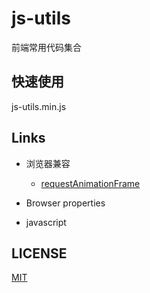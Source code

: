 # js-utils
前端常用代码集合

## 快速使用
js-utils.min.js

## Links
- 浏览器兼容
  - [requestAnimationFrame](./packages/requestAnimationFrame.js)
- Browser properties

- javascript

<!-- ## Install
```shell
npm install cutik-vue-simple-compontent -S
```

## Quick Start
```javascript
import Vue from 'vue'
import cutikVueSimpleCompontent from 'cutik-vue-simple-compontent'

Vue.use(cutikVueSimpleCompontent)
``` -->

## LICENSE
[MIT](LICENSE)
